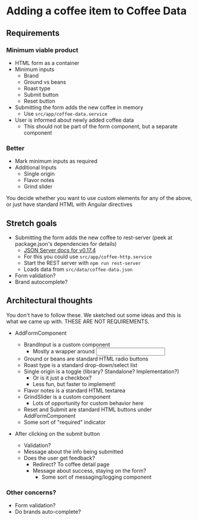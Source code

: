 # Adding a coffee item to Coffee Data 

## Requirements

### Minimum viable product
- HTML form as a container
- Minimum inputs
  - Brand
  - Ground vs beans
  - Roast type
  - Submit button
  - Reset button
- Submitting the form adds the new coffee in memory
	- Use `src/app/coffee-data.service`
- User is informed about newly added coffee data
  - This should not be part of the form component, but a separate component

### Better

- Mark minimum inputs as required
- Additional Inputs
  - Single origin
  - Flavor notes
  - Grind slider

You decide whether you want to use custom elements for any of the above, or just have standard HTML 
with Angular directives

## Stretch goals

- Submitting the form adds the new coffee to rest-server (peek at package.json's dependencies for details)
  - [JSON Server docs for v0.17.4](https://github.com/typicode/json-server/tree/v0)
  - For this you could use `src/app/coffee-http.service`
  - Start the REST server with `npm run rest-server`
  - Loads data from `src/data/coffee-data.json`
- Form validation?
- Brand autocomplete?

## Architectural thoughts 

You don't have to follow these. We sketched out some ideas and this is what we came up with.
THESE ARE NOT REQUIREMENTS.

- AddFormComponent
	- BrandInput is a custom component
		- Mostly a wrapper around <input type="text">
	- Ground or beans are standard HTML radio buttons
	- Roast type is a standard drop-down/select list
	- Single origin is a toggle (library? Standalone? Implementation?)
		- Or is it just a checkbox?
		- Less fun, but faster to implement!
	- Flavor notes is a standard HTML textarea
	- GrindSlider is a custom component
		- Lots of opportunity for custom behavior here
	- Reset and Submit are standard HTML buttons under AddFormComponent
	- Some sort of "required" indicator

- After clicking on the submit button
	- Validation?
	- Message about the info being submitted
	- Does the user get feedback?
		- Redirect? To coffee detail page
		- Message about success, staying on the form?
			- Some sort of messaging/logging component

### Other concerns?

- Form validation?
- Do brands auto-complete?
  
